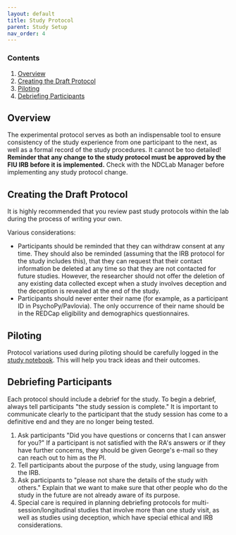 ```yaml
---
layout: default
title: Study Protocol
parent: Study Setup
nav_order: 4
---
```


### Contents
1. [Overview](#overview)
2. [Creating the Draft Protocol](#creating-the-draft-protocol)
3. [Piloting](#piloting)
3. [Debriefing Participants](#debriefing-participants)



## Overview
The experimental protocol serves as both an indispensable tool to ensure consistency of the study experience from one participant to the next, as well as a formal record of the study procedures. It cannot be too detailed! **Reminder that any change to the study protocol must be approved by the FIU IRB before it is implemented.** Check with the NDCLab Manager before implementing any study protocol change. 


## Creating the Draft Protocol
It is highly recommended that you review past study protocols within the lab during the process of writing your own.

Various considerations:
* Participants should be reminded that they can withdraw consent at any time. They should also be reminded (assuming that the IRB protocol for the study includes this), that they can request that their contact information be deleted at any time so that they are not contacted for future studies. However, the researcher should not offer the deletion of any existing data collected except when a study involves deception and the deception is revealed at the end of the study.
* Participants should never enter their name (for example, as a participant ID in PsychoPy/Pavlovia).  The only occurrence of their name should be in the REDCap eligibility and demographics questionnaires.


## Piloting
Protocol variations used during piloting should be carefully logged in the [study notebook](https://ndclab.github.io/wiki/docs/study-setup/gdrive.html#notebook). This will help you track ideas and their outcomes.


## Debriefing Participants
Each protocol should include a debrief for the study. To begin a debrief, always tell participants "the study session is complete." It is important to communicate clearly to the participant that the study session has come to a definitive end and they are no longer being tested.

1. Ask participants "Did you have questions or concerns that I can answer for you?" If a participant is not satisfied with the RA's answers or if they have further concerns, they should be given George's e-mail so they can reach out to him as the PI.
2. Tell participants about the purpose of the study, using language from the IRB.
3. Ask participants to "please not share the details of the study with others." Explain that we want to make sure that other people who do the study in the future are not already aware of its purpose.
4. Special care is required in planning debriefing protocols for multi-session/longitudinal studies that involve more than one study visit, as well as studies using deception, which have special ethical and IRB considerations.
